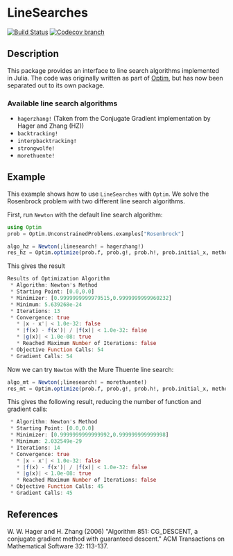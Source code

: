 # LineSearches

[![Build Status](https://travis-ci.org/anriseth/LineSearches.jl.svg?branch=master)](https://travis-ci.org/anriseth/LineSearches.jl)
[![Codecov branch](https://img.shields.io/codecov/c/github/anriseth/LineSearches.jl/master.svg?maxAge=2592000)](https://codecov.io/gh/anriseth/LineSearches.jl)

## Description
This package provides an interface to line search algorithms implemented in Julia.
The code was originally written as part of [Optim](https://github.com/JuliaOpt/Optim.jl),
but has now been separated out to its own package.

### Available line search algorithms
* `hagerzhang!` (Taken from the Conjugate Gradient implementation
  by Hager and Zhang (HZ))
* `backtracking!`
* `interpbacktracking!`
* `strongwolfe!`
* `morethuente!`


## Example
This example shows how to use `LineSearches` with `Optim`.
We solve the Rosenbrock problem with two different line search algorithms.

First, run `Newton` with the default line search algorithm:
```julia
using Optim
prob = Optim.UnconstrainedProblems.examples["Rosenbrock"]

algo_hz = Newton(;linesearch! = hagerzhang!)
res_hz = Optim.optimize(prob.f, prob.g!, prob.h!, prob.initial_x, method=algo_hz)
```

This gives the result
``` julia
Results of Optimization Algorithm
 * Algorithm: Newton's Method
 * Starting Point: [0.0,0.0]
 * Minimizer: [0.9999999999979515,0.9999999999960232]
 * Minimum: 5.639268e-24
 * Iterations: 13
 * Convergence: true
   * |x - x'| < 1.0e-32: false
   * |f(x) - f(x')| / |f(x)| < 1.0e-32: false
   * |g(x)| < 1.0e-08: true
   * Reached Maximum Number of Iterations: false
 * Objective Function Calls: 54
 * Gradient Calls: 54
```

Now we can try `Newton` with the Mure Thuente line search:
``` julia
algo_mt = Newton(;linesearch! = morethuente!)
res_mt = Optim.optimize(prob.f, prob.g!, prob.h!, prob.initial_x, method=algo_mt)
```

This gives the following result, reducing the number of function and gradient calls:
``` julia
 * Algorithm: Newton's Method
 * Starting Point: [0.0,0.0]
 * Minimizer: [0.9999999999999992,0.999999999999998]
 * Minimum: 2.032549e-29
 * Iterations: 14
 * Convergence: true
   * |x - x'| < 1.0e-32: false
   * |f(x) - f(x')| / |f(x)| < 1.0e-32: false
   * |g(x)| < 1.0e-08: true
   * Reached Maximum Number of Iterations: false
 * Objective Function Calls: 45
 * Gradient Calls: 45
```

## References
W. W. Hager and H. Zhang (2006) "Algorithm 851: CG_DESCENT, a conjugate gradient method with guaranteed descent." ACM Transactions on Mathematical Software 32: 113-137.
